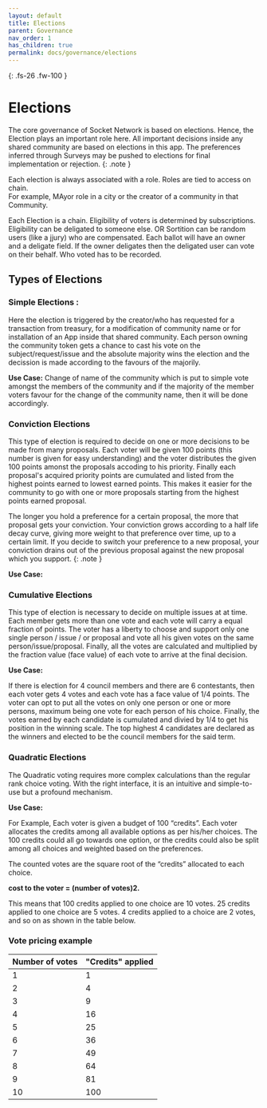 ```yaml
---
layout: default
title: Elections
parent: Governance
nav_order: 1
has_children: true
permalink: docs/governance/elections
---
```


{: .fs-26 .fw-100 }
# Elections

The core governance of Socket Network is based on elections. Hence, the Election plays an important role here.  All important decisions inside any shared community are based on elections in this app. The preferences inferred through Surveys may be pushed to elections for final implementation or rejection. 
{: .note }

Each election is always associated with a role. Roles are tied to access on chain.	 
For example, MAyor role in a city or the creator of a community in that Community. 

Each Election is a chain. Eligibility of voters is determined by subscriptions. Eligibility can be deligated to someone else. OR Sortition can be random users (like a jjury) who are compensated. Each ballot will have an owner and a deligate field. If the owner deligates then the deligated user can vote on their behalf. Who voted has to be recorded.			

## Types of Elections

### Simple Elections : 

Here the election is triggered by the creator/who has requested for a transaction from treasury, for a modification of community name or for installation of an App inside that shared community.  Each person owning the community token gets a chance to cast his vote on the subject/request/issue and the absolute majority wins the election and the decission is made according to the favours of the majorily. 

**Use Case:** Change of name of the community which is put to simple vote amongst the members of the community and if the majority of the member voters favour for the change of the community name, then it will be done accordingly.

### Conviction Elections

This type of election is required to decide on one or more decisions to be made from many proposals. Each voter will be given 100 points (this number is given for easy understanding) and the voter distributes the given 100 points amonst the proposals accoding to his priority. Finally each proposal's acquired priority points are cumulated and listed from the highest points earned to lowest earned points. This makes it easier for the community to go with one or more proposals starting from the highest points earned proposal.

The longer you hold a preference for a certain proposal, the more that proposal gets your conviction. Your conviction grows according to a half life decay curve, giving more weight to that preference over time, up to a certain limit. If you decide to switch your preference to a new proposal, your conviction drains out of the previous proposal against the new proposal which you support. 
{: .note }

**Use Case:** 

### Cumulative Elections

This type of election is necessary to decide on multiple issues at at time. Each member gets more than one vote and each vote will carry a equal fraction of points. The voter has a liberty to choose and support only one single person / issue / or proposal and vote all his given votes on the same person/issue/proposal. Finally, all the votes are calculated and multiplied by the fraction value (face value) of each vote to arrive at the final decision. 

**Use Case:**

If there is election for 4 council members and there are 6 contestants, then each voter gets 4 votes and each vote has a face value of 1/4 points. The voter can opt to put all the votes on only one person or one or more persons, maximum being one vote for each person of his choice. Finally, the votes earned by each candidate is cumulated and divied by 1/4 to get his position in the winning scale. The top highest 4 candidates are declared as the winners and elected to be the council members for the said term. 

### Quadratic Elections

The Quadratic voting requires more complex calculations than the regular rank choice voting. With the right interface, it is an intuitive and simple-to-use but a profound mechanism. 


**Use Case:** 

For Example, Each voter is given a budget of 100 “credits”. Each voter allocates the credits among all available options as per his/her choices. The 100 credits could all go towards one option, or the credits could also be split among all choices and weighted based on the preferences.

The counted votes are the square root of the “credits” allocated to each choice. 

   **cost to the voter = (number of votes)2.**

This means that 100 credits applied to one choice are 10 votes. 25 credits applied to one choice are 5 votes. 4 credits applied to a choice are 2 votes, and so on as shown in the table below.



### Vote pricing example

| Number of votes      |  "Credits" applied | 
|--------------------- |--------------------|
|         1            |          1         | 
|         2            |          4         | 
|         3            |          9         | 
|         4            |         16         |
|         5            |         25         | 
|         6            |         36         | 
|         7            |         49         | 
|         8            |         64         |
|         9            |         81         | 
|        10            |        100         |








